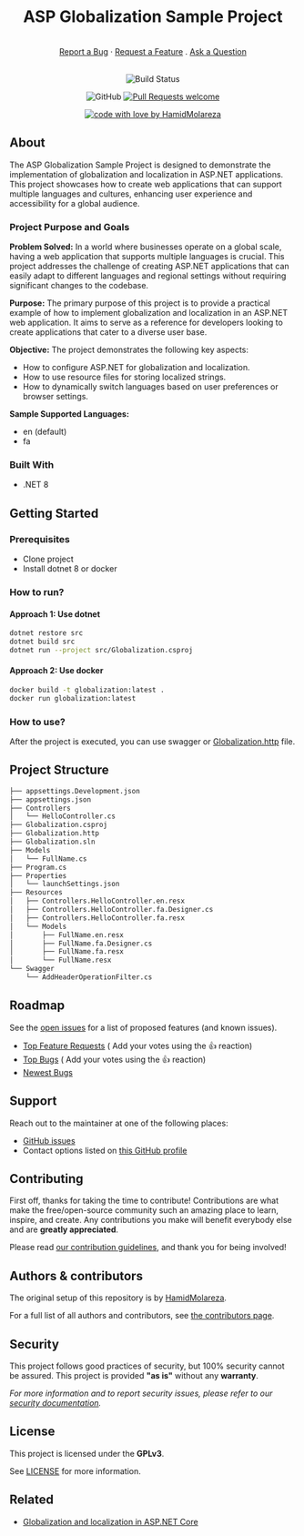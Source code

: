 <div align="center">
  <h1>ASP Globalization Sample Project</h1>
  <br />
  <a href="https://github.com/HamidMolareza/ASP-Globalization-Sample/issues/new?assignees=&labels=bug&template=BUG_REPORT.md&title=bug%3A+">Report a Bug</a>
  ·
  <a href="https://github.com/HamidMolareza/ASP-Globalization-Sample/issues/new?assignees=&labels=enhancement&template=FEATURE_REQUEST.md&title=feat%3A+">Request a Feature</a>
  .
  <a href="https://github.com/HamidMolareza/ASP-Globalization-Sample/issues/new?assignees=&labels=question&template=SUPPORT_QUESTION.md&title=support%3A+">Ask a Question</a>
</div>

<div align="center">
<br />

![Build Status](https://github.com/HamidMolareza/ASP-Globalization-Sample/actions/workflows/build.yml/badge.svg?branch=main)

![GitHub](https://img.shields.io/github/license/HamidMolareza/ASP-Globalization-Sample)
[![Pull Requests welcome](https://img.shields.io/badge/PRs-welcome-ff69b4.svg?style=flat-square)](https://github.com/HamidMolareza/ASP-Globalization-Sample/issues?q=is%3Aissue+is%3Aopen+label%3A%22help+wanted%22)

[![code with love by HamidMolareza](https://img.shields.io/badge/%3C%2F%3E%20with%20%E2%99%A5%20by-HamidMolareza-ff1414.svg?style=flat-square)](https://github.com/HamidMolareza)

</div>

## About

The ASP Globalization Sample Project is designed to demonstrate the implementation of globalization and localization in ASP.NET applications. This project showcases how to create web applications that can support multiple languages and cultures, enhancing user experience and accessibility for a global audience.

### Project Purpose and Goals

**Problem Solved:** In a world where businesses operate on a global scale, having a web application that supports multiple languages is crucial. This project addresses the challenge of creating ASP.NET applications that can easily adapt to different languages and regional settings without requiring significant changes to the codebase.

**Purpose:** The primary purpose of this project is to provide a practical example of how to implement globalization and localization in an ASP.NET web application. It aims to serve as a reference for developers looking to create applications that cater to a diverse user base.

**Objective:** The project demonstrates the following key aspects:
- How to configure ASP.NET for globalization and localization.
- How to use resource files for storing localized strings.
- How to dynamically switch languages based on user preferences or browser settings.

**Sample Supported Languages:**

- en (default)
- fa

### Built With

- .NET 8

## Getting Started

### Prerequisites

- Clone project
- Install dotnet 8 or docker

### How to run?

#### Approach 1: Use dotnet

```bash
dotnet restore src
dotnet build src
dotnet run --project src/Globalization.csproj 
```

#### Approach 2: Use docker

```bash
docker build -t globalization:latest .
docker run globalization:latest
```

### How to use?

After the project is executed, you can use swagger or [Globalization.http](src/Globalization.http) file.

## Project Structure

```txt
├── appsettings.Development.json
├── appsettings.json
├── Controllers
│   └── HelloController.cs
├── Globalization.csproj
├── Globalization.http
├── Globalization.sln
├── Models
│   └── FullName.cs
├── Program.cs
├── Properties
│   └── launchSettings.json
├── Resources
│   ├── Controllers.HelloController.en.resx
│   ├── Controllers.HelloController.fa.Designer.cs
│   ├── Controllers.HelloController.fa.resx
│   └── Models
│       ├── FullName.en.resx
│       ├── FullName.fa.Designer.cs
│       ├── FullName.fa.resx
│       └── FullName.resx
└── Swagger
    └── AddHeaderOperationFilter.cs
```

## Roadmap

See the [open issues](https://github.com/HamidMolareza/ASP-Globalization-Sample/issues) for a list of proposed features (and known
issues).

- [Top Feature Requests](https://github.com/HamidMolareza/ASP-Globalization-Sample/issues?q=label%3Aenhancement+is%3Aopen+sort%3Areactions-%2B1-desc) (
  Add your votes using the 👍 reaction)
- [Top Bugs](https://github.com/HamidMolareza/ASP-Globalization-Sample/issues?q=is%3Aissue+is%3Aopen+label%3Abug+sort%3Areactions-%2B1-desc) (
  Add your votes using the 👍 reaction)
- [Newest Bugs](https://github.com/HamidMolareza/ASP-Globalization-Sample/issues?q=is%3Aopen+is%3Aissue+label%3Abug)

## Support

Reach out to the maintainer at one of the following places:

- [GitHub issues](https://github.com/HamidMolareza/ASP-Globalization-Sample/issues/new?assignees=&labels=question&template=SUPPORT_QUESTION.md&title=support%3A+)
- Contact options listed on [this GitHub profile](https://github.com/HamidMolareza)

## Contributing

First off, thanks for taking the time to contribute! Contributions are what make the free/open-source community such an
amazing place to learn, inspire, and create. Any contributions you make will benefit everybody else and are **greatly
appreciated**.

Please read [our contribution guidelines](docs/CONTRIBUTING.md), and thank you for being involved!

## Authors & contributors

The original setup of this repository is by [HamidMolareza](https://github.com/HamidMolareza).

For a full list of all authors and contributors,
see [the contributors page](https://github.com/HamidMolareza/ASP-Globalization-Sample/contributors).

## Security

This project follows good practices of security, but 100% security cannot be assured. This project is provided **"as
is"** without any **warranty**.

_For more information and to report security issues, please refer to our [security documentation](docs/SECURITY.md)._

## License

This project is licensed under the **GPLv3**.

See [LICENSE](LICENSE) for more information.

## Related

- [Globalization and localization in ASP.NET Core](https://learn.microsoft.com/en-us/aspnet/core/fundamentals/localization?view=aspnetcore-8.0)
